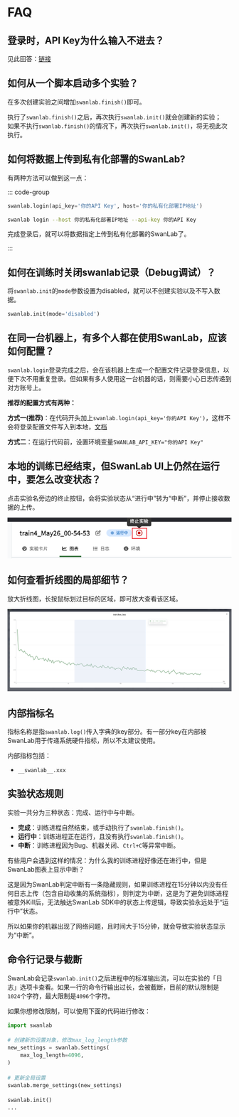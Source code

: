 # FAQ

## 登录时，API Key为什么输入不进去？

见此回答：[链接](https://www.zhihu.com/question/720308649/answer/25076837539)


## 如何从一个脚本启动多个实验？

在多次创建实验之间增加`swanlab.finish()`即可。

执行了`swanlab.finish()`之后，再次执行`swanlab.init()`就会创建新的实验；  
如果不执行`swanlab.finish()`的情况下，再次执行`swanlab.init()`，将无视此次执行。

## 如何将数据上传到私有化部署的SwanLab?

有两种方法可以做到这一点：

::: code-group

```python [方法一]
swanlab.login(api_key='你的API Key', host='你的私有化部署IP地址')
```

```bash [方法二]
swanlab login --host 你的私有化部署IP地址 --api-key 你的API Key
```

完成登录后，就可以将数据指定上传到私有化部署的SwanLab了。

:::



## 如何在训练时关闭swanlab记录（Debug调试）？

将`swanlab.init`的`mode`参数设置为disabled，就可以不创建实验以及不写入数据。

```python
swanlab.init(mode='disabled')
```

## 在同一台机器上，有多个人都在使用SwanLab，应该如何配置？

`swanlab.login`登录完成之后，会在该机器上生成一个配置文件记录登录信息，以便下次不用重复登录。但如果有多人使用这一台机器的话，则需要小心日志传递到对方账号上。

**推荐的配置方式有两种：**

**方式一(推荐)**：在代码开头加上`swanlab.login(api_key='你的API Key')`，这样不会将登录配置文件写入到本地，[文档](/api/py-login)

**方式二**：在运行代码前，设置环境变量`SWANLAB_API_KEY="你的API Key"`


## 本地的训练已经结束，但SwanLab UI上仍然在运行中，要怎么改变状态？

点击实验名旁边的终止按钮，会将实验状态从“进行中”转为“中断”，并停止接收数据的上传。

![stop](/assets/stop.png)


## 如何查看折线图的局部细节？

放大折线图，长按鼠标划过目标的区域，即可放大查看该区域。

![details](/assets/faq-chart-details.png)


## 内部指标名

指标名称是指`swanlab.log()`传入字典的key部分。有一部分key在内部被SwanLab用于传递系统硬件指标，所以不太建议使用。

内部指标包括：

- `__swanlab__.xxx`

## 实验状态规则

实验一共分为三种状态：完成、运行中与中断。

- **完成**：训练进程自然结束，或手动执行了`swanlab.finish()`。
- **运行中**：训练进程正在运行，且没有执行`swanlab.finish()`。
- **中断**：训练进程因为Bug、机器关闭、`Ctrl+C`等异常中断。

有些用户会遇到这样的情况：为什么我的训练进程好像还在进行中，但是SwanLab图表上显示中断？

这是因为SwanLab判定中断有一条隐藏规则，如果训练进程在15分钟以内没有任何日志上传（包含自动收集的系统指标），则判定为中断，这是为了避免训练进程被意外Kill后，无法触达SwanLab SDK中的状态上传逻辑，导致实验永远处于“运行中”状态。

所以如果你的机器出现了网络问题，且时间大于15分钟，就会导致实验状态显示为“中断”。

## 命令行记录与截断

SwanLab会记录`swanlab.init()`之后进程中的标准输出流，可以在实验的「日志」选项卡查看。如果一行的命令行输出过长，会被截断，目前的默认限制是`1024`个字符，最大限制是`4096`个字符。

如果你想修改限制，可以使用下面的代码进行修改：

```python
import swanlab

# 创建新的设置对象，修改max_log_length参数
new_settings = swanlab.Settings(
    max_log_length=4096,
)

# 更新全局设置
swanlab.merge_settings(new_settings)

swanlab.init()
...
```